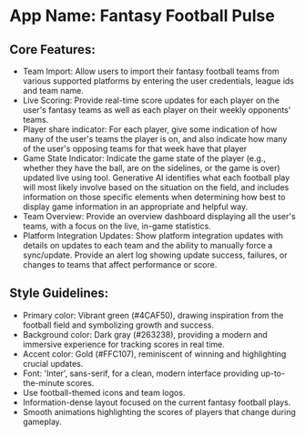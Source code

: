 # **App Name**: Fantasy Football Pulse

## Core Features:

- Team Import: Allow users to import their fantasy football teams from various supported platforms by entering the user credentials, league ids and team name.
- Live Scoring: Provide real-time score updates for each player on the user's fantasy teams as well as each player on their weekly opponents' teams.
- Player share indicator: For each player, give some indication of how many of the user's teams the player is on, and also indicate how many of the user's opposing teams for that week have that player
- Game State Indicator: Indicate the game state of the player (e.g., whether they have the ball, are on the sidelines, or the game is over) updated live using tool. Generative AI identifies what each football play will most likely involve based on the situation on the field, and includes information on those specific elements when determining how best to display game information in an appropriate and helpful way.
- Team Overview: Provide an overview dashboard displaying all the user's teams, with a focus on the live, in-game statistics.
- Platform Integration Updates: Show platform integration updates with details on updates to each team and the ability to manually force a sync/update. Provide an alert log showing update success, failures, or changes to teams that affect performance or score.

## Style Guidelines:

- Primary color: Vibrant green (#4CAF50), drawing inspiration from the football field and symbolizing growth and success.
- Background color: Dark gray (#263238), providing a modern and immersive experience for tracking scores in real time.
- Accent color: Gold (#FFC107), reminiscent of winning and highlighting crucial updates.
- Font: 'Inter', sans-serif, for a clean, modern interface providing up-to-the-minute scores.
- Use football-themed icons and team logos.
- Information-dense layout focused on the current fantasy football plays.
- Smooth animations highlighting the scores of players that change during gameplay.
